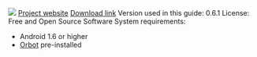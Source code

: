 ![](https://securityinabox.org/sites/securityinabox.org/files/media/tool/logo/orweb-logo-hr.png)
[Project website](https://guardianproject.info/apps/orweb/)
[Download link](https://play.google.com/store/apps/details?id=info.guardianproject.browser&hl=en)
Version used in this guide: 0.6.1
License: Free and Open Source Software
System requirements:
* Android 1.6 or higher
* [Orbot](../orbot/android) pre-installed

